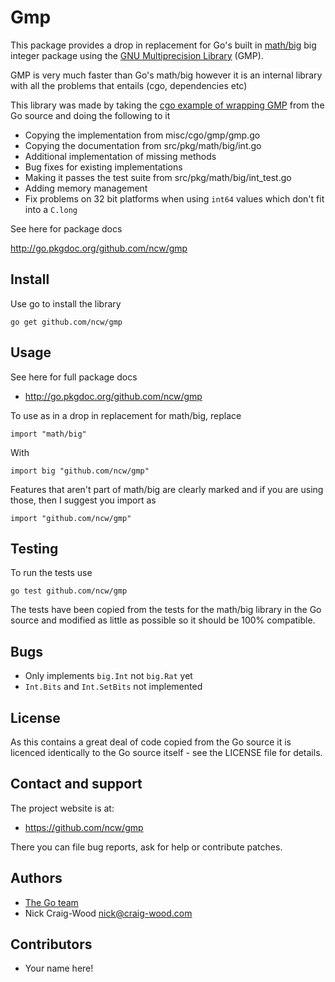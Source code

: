 Gmp
===

This package provides a drop in replacement for Go's built in
[math/big](http://golang.org/pkg/math/big/) big integer package using
the [GNU Multiprecision Library](http://gmplib.org/) (GMP).

GMP is very much faster than Go's math/big however it is an internal
library with all the problems that entails (cgo, dependencies etc)

This library was made by taking the [cgo example of wrapping
GMP](http://golang.org/misc/cgo/gmp/gmp.go) from the Go source and
doing the following to it

* Copying the implementation from misc/cgo/gmp/gmp.go
* Copying the documentation from src/pkg/math/big/int.go
* Additional implementation of missing methods
* Bug fixes for existing implementations
* Making it passes the test suite from src/pkg/math/big/int_test.go
* Adding memory management
* Fix problems on 32 bit platforms when using `int64` values which don't fit into a `C.long`

See here for package docs

  http://go.pkgdoc.org/github.com/ncw/gmp

Install
-------

Use go to install the library

    go get github.com/ncw/gmp

Usage
-----

See here for full package docs

* http://go.pkgdoc.org/github.com/ncw/gmp

To use as in a drop in replacement for math/big, replace

    import "math/big"

With

    import big "github.com/ncw/gmp"

Features that aren't part of math/big are clearly marked and if you
are using those, then I suggest you import as

    import "github.com/ncw/gmp"
    
Testing
-------

To run the tests use

    go test github.com/ncw/gmp

The tests have been copied from the tests for the math/big library in
the Go source and modified as little as possible so it should be 100%
compatible.

Bugs
----

* Only implements `big.Int` not `big.Rat` yet
* `Int.Bits` and `Int.SetBits` not implemented

License
-------

As this contains a great deal of code copied from the Go source it is
licenced identically to the Go source itself - see the LICENSE file
for details.

Contact and support
-------------------

The project website is at:

* https://github.com/ncw/gmp

There you can file bug reports, ask for help or contribute patches.

Authors
-------

* [The Go team](http://golang.org/AUTHORS)
* Nick Craig-Wood <nick@craig-wood.com>

Contributors
------------

* Your name here!
